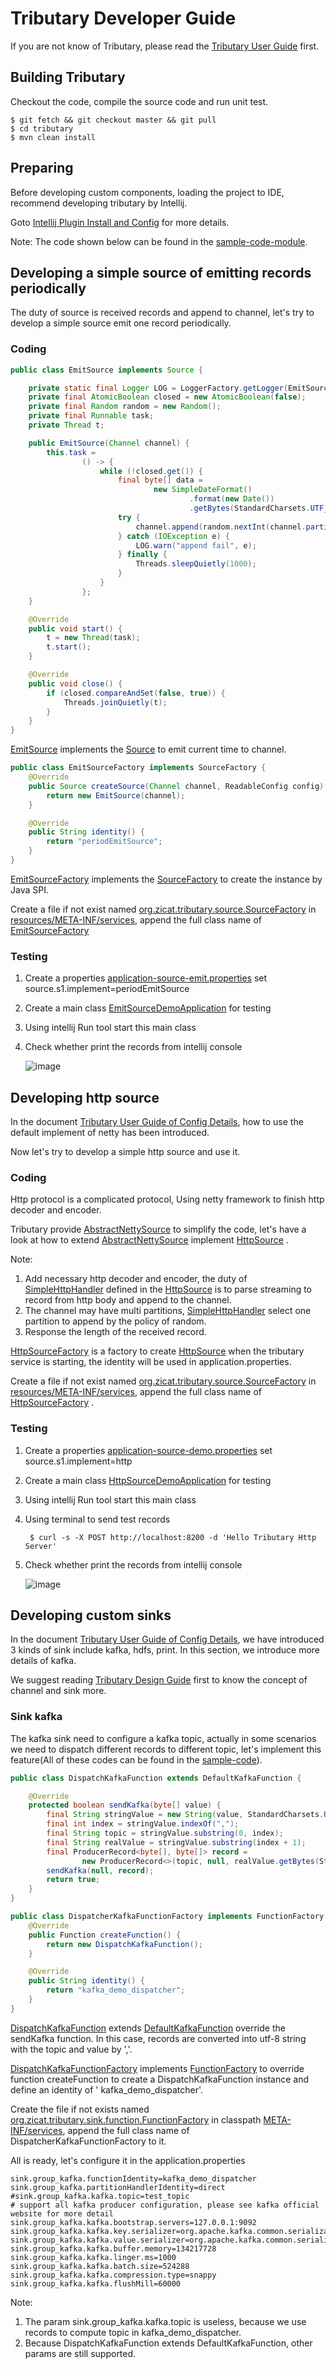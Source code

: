 # Tributary Developer Guide

If you are not know of Tributary, please read the [Tributary User Guide](user_guide.md) first.

## Building Tributary

Checkout the code, compile the source code and run unit test.

```shell script
$ git fetch && git checkout master && git pull
$ cd tributary
$ mvn clean install
```

## Preparing

Before developing custom components, loading the project to IDE, recommend developing tributary by Intellij.

Goto [Intellij Plugin Install and Config](intellij_plugin.md) for more details.

Note: The code shown below can be found in the [sample-code-module](../sample-code).

## Developing a simple source of emitting records periodically

The duty of source is received records and append to channel, let's try to develop a simple source emit one record periodically.

### Coding
```java
public class EmitSource implements Source {

    private static final Logger LOG = LoggerFactory.getLogger(EmitSource.class);
    private final AtomicBoolean closed = new AtomicBoolean(false);
    private final Random random = new Random();
    private final Runnable task;
    private Thread t;

    public EmitSource(Channel channel) {
        this.task =
                () -> {
                    while (!closed.get()) {
                        final byte[] data =
                                new SimpleDateFormat()
                                        .format(new Date())
                                        .getBytes(StandardCharsets.UTF_8);
                        try {
                            channel.append(random.nextInt(channel.partition()), data);
                        } catch (IOException e) {
                            LOG.warn("append fail", e);
                        } finally {
                            Threads.sleepQuietly(1000);
                        }
                    }
                };
    }

    @Override
    public void start() {
        t = new Thread(task);
        t.start();
    }

    @Override
    public void close() {
        if (closed.compareAndSet(false, true)) {
            Threads.joinQuietly(t);
        }
    }
}
```   
[EmitSource](../sample-code/src/main/java/org/zicat/tributary/demo/source/EmitSource.java) implements the 
[Source](../tributary-source/src/main/java/org/zicat/tributary/source/Source.java) to emit current time to channel.

```java
public class EmitSourceFactory implements SourceFactory {
    @Override
    public Source createSource(Channel channel, ReadableConfig config) {
        return new EmitSource(channel);
    }

    @Override
    public String identity() {
        return "periodEmitSource";
    }
}
```
[EmitSourceFactory](../sample-code/src/main/java/org/zicat/tributary/demo/source/EmitSourceFactory.java) implements the
[SourceFactory](../tributary-source/src/main/java/org/zicat/tributary/source/SourceFactory.java) to create the instance by Java SPI.

Create a file if not exist
named [org.zicat.tributary.source.SourceFactory](../sample-code/src/main/resources/META-INF/services/org.zicat.tributary.source.SourceFactory)
in [resources/META-INF/services](../sample-code/src/main/resources/META-INF/services), append the full class name
of [EmitSourceFactory](../sample-code/src/main/java/org/zicat/tributary/demo/source/EmitSourceFactory.java)

### Testing

1. Create a
   properties [application-source-emit.properties](../sample-code/src/main/resources/application-source-emit.properties)
   set source.s1.implement=periodEmitSource

2. Create a main
   class [EmitSourceDemoApplication](../sample-code/src/main/java/org/zicat/tributary/demo/EmitSourceDemoApplication.java)
   for testing

3. Using intellij Run tool start this main class

4. Check whether print the records from intellij console

   ![image](picture/source_emit_records.png)

## Developing http source

In the document [Tributary User Guide of Config Details](user_guide_config_detail.md), how to use the
default implement of netty has been introduced.

Now let's try to develop a simple http source and use it.

### Coding

Http protocol is a complicated protocol, Using netty framework to finish http decoder and encoder.

Tributary provide
[AbstractNettySource](../tributary-source/src/main/java/org/zicat/tributary/source/netty/AbstractNettySource.java)
to simplify the code, let's have a look at how to extend
[AbstractNettySource](../tributary-source/src/main/java/org/zicat/tributary/source/netty/AbstractNettySource.java)
implement [HttpSource](../sample-code/src/main/java/org/zicat/tributary/demo/source/HttpSource.java)
.

Note:

1. Add necessary http decoder and encoder, the duty
   of [SimpleHttpHandler](../sample-code/src/main/java/org/zicat/tributary/demo/source/SimpleHttpHandler.java)
   defined in the
   [HttpSource](../sample-code/src/main/java/org/zicat/tributary/demo/source/HttpSource.java)
   is to parse streaming to record from http body and append to the channel.
2. The channel may have multi
   partitions, [SimpleHttpHandler](../sample-code/src/main/java/org/zicat/tributary/demo/source/SimpleHttpHandler.java)
   select one partition to append by the policy of random.
3. Response the length of the received record.

[HttpSourceFactory](../sample-code/src/main/java/org/zicat/tributary/demo/source/HttpSourceFactory.java)
is a factory to create
[HttpSource](../sample-code/src/main/java/org/zicat/tributary/demo/source/HttpSource.java)
when the tributary service is starting, the identity will be used in application.properties.

Create a file if not exist
named [org.zicat.tributary.source.SourceFactory](../sample-code/src/main/resources/META-INF/services/org.zicat.tributary.source.SourceFactory)
in [resources/META-INF/services](../sample-code/src/main/resources/META-INF/services), append the full class name
of [HttpSourceFactory](../sample-code/src/main/java/org/zicat/tributary/demo/source/HttpSourceFactory.java)
.

### Testing

1. Create a
   properties [application-source-demo.properties](../sample-code/src/main/resources/application-source-demo.properties)
   set source.s1.implement=http

2. Create a main
   class [HttpSourceDemoApplication](../sample-code/src/main/java/org/zicat/tributary/demo/HttpSourceDemoApplication.java)
   for testing

3. Using intellij Run tool start this main class

4. Using terminal to send test records

    ```shell script
     $ curl -s -X POST http://localhost:8200 -d 'Hello Tributary Http Server'
    ```

5. Check whether print the records from intellij console

   ![image](picture/source_http_demo_receive_data.png)
   


## Developing custom sinks

In the document [Tributary User Guide of Config Details](user_guide_config_detail.md), we have introduced 3 kinds of
sink include kafka, hdfs, print. In this section, we introduce more details of kafka.

We suggest reading [Tributary Design Guide](tributary_design_guide.md) first to know the concept of channel and sink
more.

### Sink kafka

The kafka sink need to configure a kafka topic, actually in some scenarios we need to dispatch different records to
different topic, let's implement this feature(All of these codes can be found in the [sample-code](../sample-code)).

```java
public class DispatchKafkaFunction extends DefaultKafkaFunction {

    @Override
    protected boolean sendKafka(byte[] value) {
        final String stringValue = new String(value, StandardCharsets.UTF_8);
        final int index = stringValue.indexOf(",");
        final String topic = stringValue.substring(0, index);
        final String realValue = stringValue.substring(index + 1);
        final ProducerRecord<byte[], byte[]> record =
                new ProducerRecord<>(topic, null, realValue.getBytes(StandardCharsets.UTF_8));
        sendKafka(null, record);
        return true;
    }
}

public class DispatcherKafkaFunctionFactory implements FunctionFactory {
    @Override
    public Function createFunction() {
        return new DispatchKafkaFunction();
    }

    @Override
    public String identity() {
        return "kafka_demo_dispatcher";
    }
}
```

[DispatchKafkaFunction](../sample-code/src/main/java/org/zicat/tributary/demo/sink/DispatchKafkaFunction.java)
extends
[DefaultKafkaFunction](../tributary-sink/tributary-sink-kafka/src/main/java/org/zicat/tributary/sink/kafka/DefaultKafkaFunction.java)
override the sendKafka function. In this case, records are converted into utf-8 string with the topic and value by ','.

[DispatchKafkaFunctionFactory](
../sample-code/src/main/java/org/zicat/tributary/demo/sink/DispatchKafkaFunctionFactory.java) implements
[FunctionFactory](../tributary-sink/tributary-sink-base/src/main/java/org/zicat/tributary/sink/function/FunctionFactory.java)
to override function createFunction to create a DispatchKafkaFunction instance and define an identity of '
kafka_demo_dispatcher'.

Create the file if not exists named
[org.zicat.tributary.sink.function.FunctionFactory](../sample-code/src/main/resources/META-INF/services/org.zicat.tributary.sink.function.FunctionFactory)
in classpath [META-INF/services](../sample-code/src/main/resources/META-INF/services), append the full class name of
DispatcherKafkaFunctionFactory to it.

All is ready, let's configure it in the application.properties

```properties
sink.group_kafka.functionIdentity=kafka_demo_dispatcher
sink.group_kafka.partitionHandlerIdentity=direct
#sink.group_kafka.kafka.topic=test_topic
# support all kafka producer configuration, please see kafka official website for more detail
sink.group_kafka.kafka.bootstrap.servers=127.0.0.1:9092
sink.group_kafka.kafka.key.serializer=org.apache.kafka.common.serialization.ByteArraySerializer
sink.group_kafka.kafka.value.serializer=org.apache.kafka.common.serialization.ByteArraySerializer
sink.group_kafka.kafka.buffer.memory=134217728
sink.group_kafka.kafka.linger.ms=1000
sink.group_kafka.kafka.batch.size=524288
sink.group_kafka.kafka.compression.type=snappy
sink.group_kafka.kafka.flushMill=60000
```

Note:

1. The param sink.group_kafka.kafka.topic is useless, because we use records to compute topic in kafka_demo_dispatcher.
2. Because DispatchKafkaFunction extends DefaultKafkaFunction, other params are still supported.

